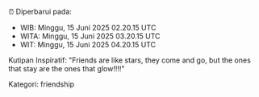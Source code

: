 ⏰ Diperbarui pada:
- WIB: Minggu, 15 Juni 2025 02.20.15 UTC
- WITA: Minggu, 15 Juni 2025 03.20.15 UTC
- WIT: Minggu, 15 Juni 2025 04.20.15 UTC

Kutipan Inspiratif:
"Friends are like stars, they come and go, but the ones that stay are the ones that glow!!!!"


Kategori: friendship

